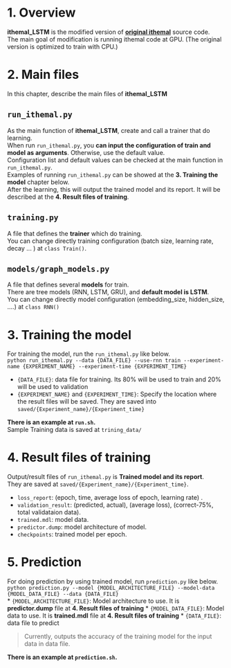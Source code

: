 # 1. Overview
**ithemal_LSTM** is the modified version of [**original ithemal**](https://github.com/ithemal/Ithemal) source code.  
The main goal of modification is running ithemal code at GPU. (The original version is optimized to train with CPU.)  

# 2. Main files
In this chapter, describe the main files of **ithemal_LSTM**  
##  `run_ithemal.py` 
As the main function of  **ithemal_LSTM**, create and call a trainer that do learning.  
When run `run_ithemal.py`, you **can input the configuration of train and model as arguments**. Otherwise, use the default value.  
Configuration list and default values ​​can be checked at the main function in `run_ithemal.py`.  
Examples of running `run_ithemal.py` can be showed at the **3. Training the model** chapter below.    
After the learning, this will output the trained model and its report. It will be described at the **4. Result files of training**.  


## `training.py`
A file that defines the **trainer** which do training.  
You can change directly training configuration (batch size, learning rate, decay ... ) at `class Train()`.  

## `models/graph_models.py`
A file that defines several **models** for train.  
There are tree models (RNN, LSTM, GRU), and **default model is LSTM**.  
You can change directly model configuration (embedding_size, hidden_size, ....) at `class RNN()` 
  
  
# 3. Training the model 
For training the model, run the `run_ithemal.py` like below.  
`python run_ithemal.py --data {DATA_FILE} --use-rnn train --experiment-name {EXPERIMENT_NAME} --experiment-time {EXPERIMENT_TIME}`  
* `{DATA_FILE}`: data file for training. Its 80% will be used to train and 20% will be used to validation
* `{EXPERIMENT_NAME}` and `{EXPERIMENT_TIME}`: Specify the location where the result files will be saved. They are saved into `saved/{Experiment_name}/{Experiment_time}`

**There is an example at `run.sh`.**  
Sample Training data is saved at `trining_data/`
  
  
# 4. Result files of training
Output/result files of `run_ithemal.py` is **Trained model and its report**.  
They are saved at `saved/{Experiment_name}/{Experiment_time}`.  
* `loss_report`: (epoch, time, average loss of epoch, learning rate)  .
* `validation_result`:  (predicted, actual), (average loss), (correct-75%, total validataion data).
* `trained.mdl`: model data.
* `predictor.dump`: model architecture of model.
* `checkpoints`: trained model per epoch.

# 5. Prediction
For doing prediction by using trained model, run `prediction.py` like below.  
`python prediction.py --model {MODEL_ARCHITECTURE_FILE} --model-data {MODEL_DATA_FILE} --data {DATA_FILE}`  
	* `{MODEL_ARCHITECTURE_FILE}`: Model architecture to use. It is **predictor.dump** file at  **4. Result files of training**
	* `{MODEL_DATA_FILE}`: Model data to use. It is **trained.mdl** file at **4. Result files of training**
	* `{DATA_FILE}`: data file to predict
> Currently, outputs the accuracy of the training model for the input data in data file. 

**There is an example at `prediction.sh`.**  

